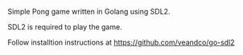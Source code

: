 Simple Pong game written in Golang using SDL2.

SDL2 is required to play the game.

Follow installtion instructions at https://github.com/veandco/go-sdl2
